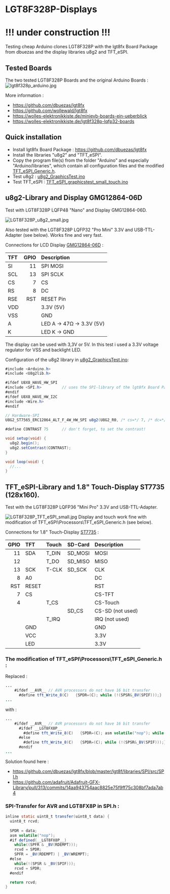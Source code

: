 # LGT8F328P-Displays

# !!! under construction !!!

Testing cheap Arduino clones LGT8F328P with the lgt8fx Board Package from dbuezas and the display libraries u8g2 and TFT_eSPI.

## Tested Boards
The two tested LGT8F328P Boards and the original Arduino Boards :
![lgt8f328p_arduino.jpg](pictures/lgt8f328p_arduino.jpg)

More information :
- https://github.com/dbuezas/lgt8fx
- https://github.com/wollewald/lgt8fx
- https://wolles-elektronikkiste.de/minievb-boards-ein-ueberblick
- https://wolles-elektronikkiste.de/lgt8f328p-lqfp32-boards


## Quick installation 
- Install lgt8fx Board Package :
https://github.com/dbuezas/lgt8fx    
- Install the libraries "u8g2" and "TFT_eSPI".
- Copy the program file(s) from the folder "Arduino" and especially "Arduino/libraries", which contain all configuration files and the modified [TFT_eSPI_Generic.h](/Arduino/libraries/TFT_eSPI/Processors/TFT_eSPI_Generic.h).  
- Test u8g2 : [u8g2_GraphicsTest.ino](/Arduino/u8g2_GraphicsTest/u8g2_GraphicsTest.ino)
- Test TFT_eSPI : [TFT_eSPI_graphicstest_small_touch.ino](/Arduino/TFT_eSPI_graphicstest_small_touch/TFT_eSPI_graphicstest_small_touch.ino)

## u8g2-Library and Display GMG12864-06D
Test with LGT8F328P LQFP48 "Nano" and Display GMG12864-06D. 

![LGT8F328P_u8g2_small.jpg](pictures/LGT8F328P_u8g2_small.jpg)

Also tested with the LGT8F328P LQFP32 "Pro Mini" 3.3V and USB-TTL-Adapter (see below). Works fine and very fast.

Connections for LCD Display [GMG12864-06D](/pictures/GMG12864.jpg) :

| TFT  | GPIO | Description     |
| :--- | ---: | :-------------- |
| SI   |   11 | SPI MOSI        |
| SCL  |   13 | SPI SCLK        |
| CS   |    7 | CS              |
| RS   |    8 | DC              |
| RSE  |  RST | RESET Pin       |
| VDD  |      | 3.3V (5V)       |
| VSS  |      | GND             |
| A    |      | LED A -> 47Ω -> 3.3V (5V)|
| K    |      | LED K -> GND             |

The display can be used with 3,3V or 5V. In this test i used a 3.3V voltage regulator for VSS and backlight LED.

Configuration of the u8g2 library in [u8g2_GraphicsTest.ino](/Arduino/u8g2_GraphicsTest/u8g2_GraphicsTest.ino):
````java
#include <Arduino.h>
#include <U8g2lib.h>

#ifdef U8X8_HAVE_HW_SPI
#include <SPI.h>         // uses the SPI-library of the lgt8fx Board Package
#endif
#ifdef U8X8_HAVE_HW_I2C
#include <Wire.h>
#endif

// Hardware-SPI
U8G2_ST7565_ERC12864_ALT_F_4W_HW_SPI u8g2(U8G2_R0, /* cs=*/ 7, /* dc=*/ 8, /* reset=*/ U8X8_PIN_NONE);

#define CONTRAST 75      // don't forget, to set the contrast!

void setup(void) {
  u8g2.begin();
  u8g2.setContrast(CONTRAST); 
}

void loop(void) {
  //...
}  
````
## TFT_eSPI-Library and 1.8" Touch-Display ST7735 (128x160).

Test with the LGT8F328P LQFP36 "Mini Pro" 3.3V and USB-TTL-Adapter. 

![LGT8F328P_TFT_eSPI_small.jpg](pictures/LGT8F328P_TFT_eSPI_small.jpg)
Display and touch work fine with modification of TFT_eSPI\Processors\TFT_eSPI_Generic.h (see below).

Connections for 1.8" Touch-Display [ST7735](/pictures/Touch_Display_1.8_SD.png) :

| GPIO | TFT   | Touch | SD-Card | Description      |
| ---: | :---- | :---- | :------ | :--------------- |
| 11   | SDA   | T_DIN | SD_MOSI | MOSI             |
| 12   |       | T_DO  | SD_MISO | MISO             |
| 13   | SCK   | T-CLK | SD_SCK  | CLK              |
|  8   | A0    |       |         | DC               |
| RST  | RESET |       |         | RST              |
|  7   | CS    |       |         | CS-TFT           |
|  4   |       | T_CS  |         | CS-Touch         |
|      |       |       | SD_CS   | CS-SD (not used) |
|      |       | T_IRQ |         | IRQ (not used)   |
|      | GND   |       |         | GND              |
|      | VCC   |       |         | 3.3V             |
|      | LED   |       |         | 3.3V             |


### The modification of TFT_eSPI\Processors\TFT_eSPI_Generic.h :

Replaced :

````java
...   
    #ifdef __AVR__ // AVR processors do not have 16 bit transfer
      #define tft_Write_8(C)   {SPDR=(C); while (!(SPSR&_BV(SPIF)));}
...      
`````
with :
````java
...
    #ifdef __AVR__ // AVR processors do not have 16 bit transfer
      #ifdef __LGT8FX8P__
        #define tft_Write_8(C)   {SPDR=(C); asm volatile("nop"); while((SPFR & _BV(RDEMPT))); SPFR=_BV(RDEMPT)|_BV(WREMPT); }
      #else
        #define tft_Write_8(C)   {SPDR=(C); while (!(SPSR&_BV(SPIF)));}
      #endif  
...
````

Solution found here :
- https://github.com/dbuezas/lgt8fx/blob/master/lgt8f/libraries/SPI/src/SPI.h
- https://github.com/adafruit/Adafruit-GFX-Library/pull/313/commits/14aa943754aac8825e75f9ff75c308bf7ada7ab4

### SPI-Transfer for AVR and LGT8FX8P in SPI.h :
````java
inline static uint8_t transfer(uint8_t data) {
  uint8_t rcvd;
	  
  SPDR = data;
  asm volatile("nop");
  #if defined(__LGT8FX8P__)
    while((SPFR & _BV(RDEMPT)));
    rcvd = SPDR;
    SPFR = _BV(RDEMPT) | _BV(WREMPT);
  #else
    while(!(SPSR & _BV(SPIF)));
    rcvd = SPDR;
  #endif

  return rcvd;
}
````

